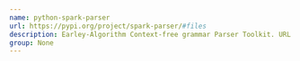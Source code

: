 ```yaml
---
name: python-spark-parser
url: https://pypi.org/project/spark-parser/#files
description: Earley-Algorithm Context-free grammar Parser Toolkit. URL : https://pypi.org/project/spark-parser/#files Groups : None
group: None
---
```

